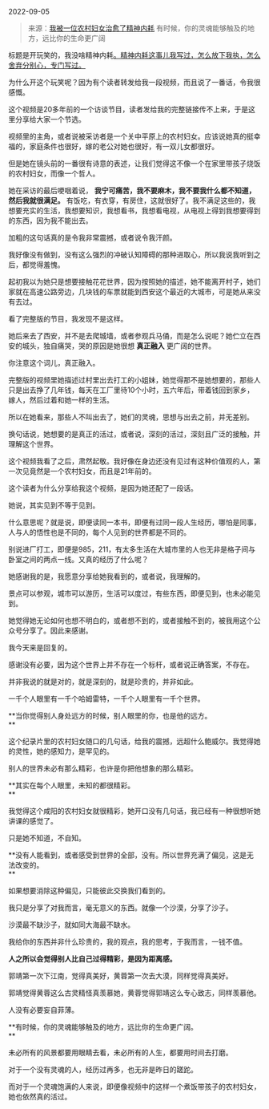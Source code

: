 2022-09-05

> 来源：[我被一位农村妇女治愈了精神内耗](http://mp.weixin.qq.com/s?__biz=MzU0MjYwNDU2Mw==&mid=2247507479&idx=2&sn=b6cef015211f4dde47e1fe1ff6940d53&chksm=fb1ab26bcc6d3b7d675fd1d6ef4355ddb1c9e3005a6768adb37c4d922edf7d0e8309a963ba19&scene=27#wechat_redirect)
> 有时候，你的灵魂能够触及的地方，远比你的生命更广阔

标题是开玩笑的，我没啥精神内耗[。精神内耗这事儿我写过，怎么放下我执，怎么舍弃分别心，专门写过。](http://mp.weixin.qq.com/s?__biz=MzU3NDc5Nzc0NQ==&mid=2247520068&idx=1&sn=e3ea91640e587a5a49fc5818a99190e7&chksm=fd2e2d9aca59a48c00ce440e1e1b6f578c994903653a091dd167faa2ae21be4082f5b957c776&scene=21#wechat_redirect)

  

为什么开这个玩笑呢？因为有个读者转发给我一段视频，而且说了一番话，令我很感慨。

  

  

这个视频是20多年前的一个访谈节目，读者发给我的完整链接传不上来，于是这里分享给大家一个节选。

  

视频里的主角，或者说被采访者是一个关中平原上的农村妇女。应该说她真的挺幸福的，家庭条件也很好，嫁的老公对她也很好，有一双儿女都很好。  

  

但是她在镜头前的一番很有诗意的表述，让我们觉得这不像一个在家里带孩子烧饭的农村妇女，而像一个哲人。  

  

她在采访的最后哽咽着说， **我宁可痛苦，我不要麻木，我不要我什么都不知道，然后我就很满足。**
有饭吃，有衣穿，有房住，这就很好了。我不满足这些的，我想要充实的生活，我想要知识，我想看书，我想看电视，从电视上得到我想要得到的东西，因为我不能出去。

  

加粗的这句话真的是令我非常震撼，或者说令我汗颜。  

  

我好像没有做到，没有这么强烈的冲破认知障碍的那种进取心，所以我说我听到之后，都觉得羞愧。  

  

起初我以为她只是想要接触花花世界，因为按照她的描述，她不能离开村子，她们家就在高速公路旁边，几块钱的车票就能到西安这个最近的大城市，可是她从来没有去过。  

  

看了完整版的节目，我发现不是这样。  

  

她后来去了西安，并不是去爬城墙，或者参观兵马俑，而是怎么说呢？她伫立在西安的城头，独自痛哭，哭的原因是她很想 **真正融入** 更广阔的世界。  

  

你注意这个词儿，真正融入。  

  

完整版的视频里她描述过村里出去打工的小姐妹，她觉得那不是她想要的，那些人只是出去挣了几年钱，每天在工厂里待10个小时，五六年后，带着钱回到家乡，嫁人，然后过着和她一样的生活。

  

所以在她看来，那些人不叫出去了，她们的灵魂，思想与出去之前，并无差别。

  

换句话说，她想要的是真正的活过，或者说，深刻的活过，深刻且广泛的接触，并理解这个世界。  

  

这个视频我看了之后，肃然起敬。我好像在身边还没有见过有这种价值观的人，第一次见竟然是一个农村妇女，而且是21年前的。  

  

这个读者为什么分享给我这个视频，是因为她还配了一段话。  

  

她说，其实见到不等于见到。  

  

什么意思呢？就是说，即便读同一本书，即便有过同一段人生经历，哪怕是同事，人与人的悟性也是不同的，每个人见到的世界都是不同的。

  

别说进厂打工，即便是985，211，有太多生活在大城市里的人也无非是格子间与卧室之间的两点一线。又真的经历了什么呢？  

  

她感谢我的是，我愿意分享给她我看到的，或者说，我理解的。

  

景点可以参观，城市可以游历，生活可以度过，有些东西，即便见到，也未必能见到。  

  

她觉得她无论如何也想不明白的，或者想不到的，或者接触不到的，被我用这个公众号分享了。因此来感谢。  

  

我今天来是回复的。  

  

感谢没有必要，因为这个世界上并不存在一个标杆，或者说正确答案，不存在。  

  

并非我说的就是对的，就是深刻的，就是珍贵的，并非如此。

  

一千个人眼里有一千个哈姆雷特，一千个人眼里有一千个世界。  

  

 **当你觉得别人身处远方的时候，别人眼里的你，也是他的远方。  
**

  

这个纪录片里的农村妇女随口的几句话，给我的震撼，远超什么鲍威尔。我觉得她的灵性，她的感知力，是罕见的。

  

别人的世界未必有那么精彩，也许是你把他想象的那么精彩。  

  

 **其实在每个人眼里，未知的都很精彩。  
**

  

我觉得这个咸阳的农村妇女就很精彩，她开口没有几句话，我已经有一种很想听她讲课的感觉了。  

  

只是她不知道，不自知。  

  

 **没有人能看到，或者感受到世界的全部，没有。所以世界充满了偏见，这是无法改变的。  
**

  

如果想要消除这种偏见，只能彼此交换我们看到的。  

  

我只是分享了对我而言，毫无意义的东西。就像一个沙漠，分享了沙子。

  

沙漠最不缺沙子，就如同大海最不缺水。

  

我给你的东西并非什么珍贵的，我的观点，我的思考，于我而言，一钱不值。  

  

 **人之所以会觉得别人比自己过得精彩，是因为距离感。**

  

郭靖第一次下江南，觉得真美好，黄蓉第一次去大漠，同样觉得真美好。  

  

郭靖觉得黄蓉这么古灵精怪真羡慕她，黄蓉觉得郭靖这么专心致志，同样羡慕他。  

  

人没有必要妄自菲薄。  

  

 **有时候，你的灵魂能够触及的地方，远比你的生命更广阔。  
**

  

未必所有的风景都要用眼睛去看，未必所有的人生，都要用时间去打磨。  

  

对于一个没有灵魂的人，经历过再多，也无非是昨日的蹉跎。  

  

而对于一个灵魂饱满的人来说，即便像视频中的这样一个煮饭带孩子的农村妇女，她也依然真的活过。

